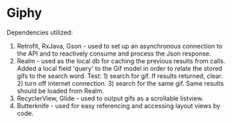 # Giphy

 Dependencies utilized:
 1. Retrofit, RxJava, Gson - used to set up an asynchronous connection to the API and to reactively consume  and process the Json response.
 2. Realm - used as the local db for caching the previous results from calls. Added a local field 'query' to the Gif model in order to relate the stored gifs to the search word. Test: 1) search for gif. If results returned, clear. 2) turn off internet connection. 3) search for the same gif. Same results should be loaded from Realm.
 3. RecyclerView, Glide - used to output gifs as a scrollable listview.
 4. Butterknife - used for easy referencing and accessing layout views by code. 
